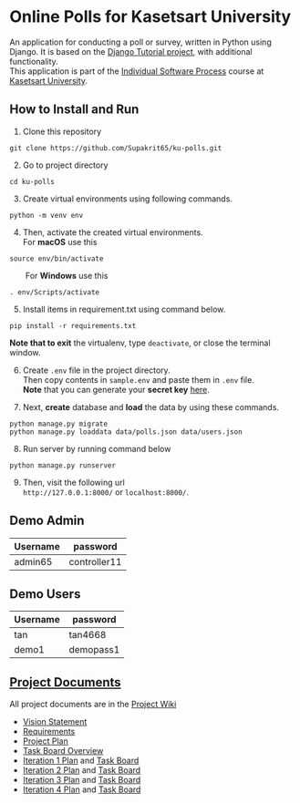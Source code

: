 # Online Polls for Kasetsart University
An application for conducting a poll or survey, written in Python using Django. It is based on the [Django Tutorial project][django-tutorial],
with additional functionality. <br>
This application is part of the [Individual Software Process](https://cpske.github.io/ISP) course at [Kasetsart University](https://ku.ac.th).

## How to Install and Run
1. Clone this repository
```
git clone https://github.com/Supakrit65/ku-polls.git
```
2. Go to project directory
```
cd ku-polls
```
3. Create virtual environments using following commands.  
```
python -m venv env
```

4. Then, activate the created virtual environments.  
For **macOS** use this
```
source env/bin/activate
```
&ensp;&ensp;&ensp;&ensp;For **Windows** use this
```
. env/Scripts/activate
```
5. Install items in requirement.txt using command below.  
```
pip install -r requirements.txt
```

**Note that to exit** the virtualenv, type `deactivate`, or close the terminal window.

6. Create `.env` file in the project directory.  
Then copy contents in `sample.env` and paste them in `.env` file.  
**Note** that you can generate your **secret key** [here](https://djecrety.ir).
 
7. Next, **create** database and **load** the data by using these commands.
```
python manage.py migrate
python manage.py loaddata data/polls.json data/users.json
```
8. Run server by running command below
```
python manage.py runserver
```
9. Then, visit the following url  
`http://127.0.0.1:8000/` or `localhost:8000/`.


## Demo Admin
| Username | password      |
|----------|---------------|
| admin65  | controller11  |

## Demo Users
| Username | password  |
|----------|-----------|
| tan      | tan4668   |
| demo1    | demopass1 |


## [Project Documents](https://github.com/Supakrit65/ku-polls/wiki)
All project documents are in the [Project Wiki](../../wiki/Home)

- [Vision Statement](../../wiki/Vision%20Statement)
- [Requirements](../../wiki/Requirements)
- [Project Plan](../../wiki/Development%20Plan)
- [Task Board Overview](https://github.com/users/Supakrit65/projects/4/views/8)
- [Iteration 1 Plan](../../wiki/Iteration%201%20Plan) and [Task Board](https://github.com/users/Supakrit65/projects/4/views/1) 
- [Iteration 2 Plan](../../wiki/Iteration%202%20Plan) and [Task Board](https://github.com/users/Supakrit65/projects/4/views/5)
- [Iteration 3 Plan](../../wiki/Iteration%203%20Plan) and [Task Board](https://github.com/users/Supakrit65/projects/4/views/7)
- [Iteration 4 Plan](../../wiki/Iteration%204%20Plan) and [Task Board](https://github.com/users/Supakrit65/projects/4/views/9)

[django-tutorial]: https://docs.djangoproject.com/en/4.1/intro/tutorial01/
